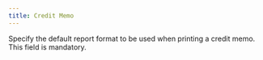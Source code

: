 ```yaml
---
title: Credit Memo
---
```



Specify the default report format to be used when printing a credit memo. This field is mandatory.
